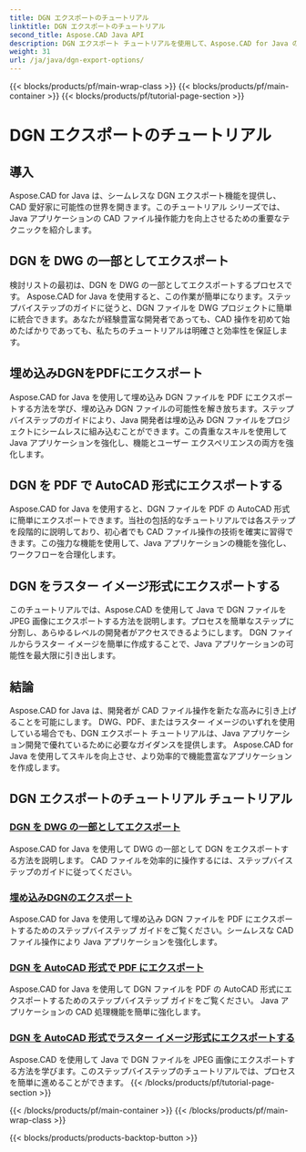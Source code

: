 ```yaml
---
title: DGN エクスポートのチュートリアル
linktitle: DGN エクスポートのチュートリアル
second_title: Aspose.CAD Java API
description: DGN エクスポート チュートリアルを使用して、Aspose.CAD for Java の機能を最大限に活用してください。 DWG の一部としての DGN のエクスポートからラスター イメージの簡単な作成まで、効率的な CAD ファイル操作を学びます。
weight: 31
url: /ja/java/dgn-export-options/
---
```


{{< blocks/products/pf/main-wrap-class >}}
{{< blocks/products/pf/main-container >}}
{{< blocks/products/pf/tutorial-page-section >}}

# DGN エクスポートのチュートリアル

## 導入

Aspose.CAD for Java は、シームレスな DGN エクスポート機能を提供し、CAD 愛好家に可能性の世界を開きます。このチュートリアル シリーズでは、Java アプリケーションの CAD ファイル操作能力を向上させるための重要なテクニックを紹介します。

## DGN を DWG の一部としてエクスポート

検討リストの最初は、DGN を DWG の一部としてエクスポートするプロセスです。 Aspose.CAD for Java を使用すると、この作業が簡単になります。ステップバイステップのガイドに従うと、DGN ファイルを DWG プロジェクトに簡単に統合できます。あなたが経験豊富な開発者であっても、CAD 操作を初めて始めたばかりであっても、私たちのチュートリアルは明確さと効率性を保証します。

## 埋め込みDGNをPDFにエクスポート

Aspose.CAD for Java を使用して埋め込み DGN ファイルを PDF にエクスポートする方法を学び、埋め込み DGN ファイルの可能性を解き放ちます。ステップバイステップのガイドにより、Java 開発者は埋め込み DGN ファイルをプロジェクトにシームレスに組み込むことができます。この貴重なスキルを使用して Java アプリケーションを強化し、機能とユーザー エクスペリエンスの両方を強化します。

## DGN を PDF で AutoCAD 形式にエクスポートする

Aspose.CAD for Java を使用すると、DGN ファイルを PDF の AutoCAD 形式に簡単にエクスポートできます。当社の包括的なチュートリアルでは各ステップを段階的に説明しており、初心者でも CAD ファイル操作の技術を確実に習得できます。この強力な機能を使用して、Java アプリケーションの機能を強化し、ワークフローを合理化します。

## DGN をラスター イメージ形式にエクスポートする

このチュートリアルでは、Aspose.CAD を使用して Java で DGN ファイルを JPEG 画像にエクスポートする方法を説明します。プロセスを簡単なステップに分割し、あらゆるレベルの開発者がアクセスできるようにします。 DGN ファイルからラスター イメージを簡単に作成することで、Java アプリケーションの可能性を最大限に引き出します。

## 結論

Aspose.CAD for Java は、開発者が CAD ファイル操作を新たな高みに引き上げることを可能にします。 DWG、PDF、またはラスター イメージのいずれを使用している場合でも、DGN エクスポート チュートリアルは、Java アプリケーション開発で優れているために必要なガイダンスを提供します。 Aspose.CAD for Java を使用してスキルを向上させ、より効率的で機能豊富なアプリケーションを作成します。
## DGN エクスポートのチュートリアル チュートリアル
### [DGN を DWG の一部としてエクスポート](./export-dgn-as-part-of-dwg/)
Aspose.CAD for Java を使用して DWG の一部として DGN をエクスポートする方法を説明します。 CAD ファイルを効率的に操作するには、ステップバイステップのガイドに従ってください。
### [埋め込みDGNのエクスポート](./export-embedded-dgn/)
Aspose.CAD for Java を使用して埋め込み DGN ファイルを PDF にエクスポートするためのステップバイステップ ガイドをご覧ください。シームレスな CAD ファイル操作により Java アプリケーションを強化します。
### [DGN を AutoCAD 形式で PDF にエクスポート](./exporting-dgn-to-pdf/)
Aspose.CAD for Java を使用して DGN ファイルを PDF の AutoCAD 形式にエクスポートするためのステップバイステップ ガイドをご覧ください。 Java アプリケーションの CAD 処理機能を簡単に強化します。
### [DGN を AutoCAD 形式でラスター イメージ形式にエクスポートする](./exporting-dgn-to-raster-image/)
Aspose.CAD を使用して Java で DGN ファイルを JPEG 画像にエクスポートする方法を学びます。このステップバイステップのチュートリアルでは、プロセスを簡単に進めることができます。
{{< /blocks/products/pf/tutorial-page-section >}}

{{< /blocks/products/pf/main-container >}}
{{< /blocks/products/pf/main-wrap-class >}}

{{< blocks/products/products-backtop-button >}}
